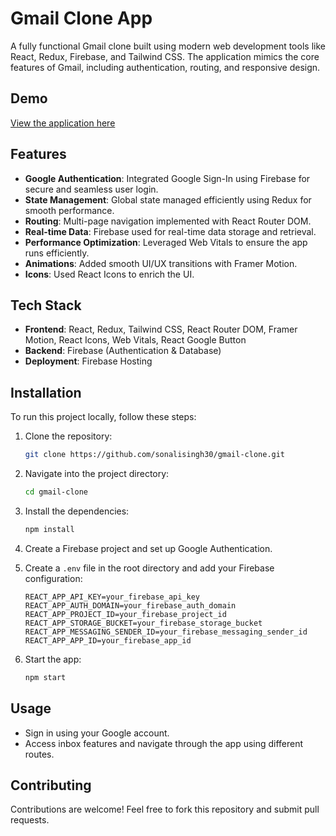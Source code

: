 # Gmail Clone App

A fully functional Gmail clone built using modern web development tools like React, Redux, Firebase, and Tailwind CSS. The application mimics the core features of Gmail, including authentication, routing, and responsive design.

## Demo

[View the application here](https://sonali-gmail-clone.netlify.app)



## Features

- **Google Authentication**: Integrated Google Sign-In using Firebase for secure and seamless user login.
- **State Management**: Global state managed efficiently using Redux for smooth performance.
- **Routing**: Multi-page navigation implemented with React Router DOM.
- **Real-time Data**: Firebase used for real-time data storage and retrieval.
- **Performance Optimization**: Leveraged Web Vitals to ensure the app runs efficiently.
- **Animations**: Added smooth UI/UX transitions with Framer Motion.
- **Icons**: Used React Icons to enrich the UI.

## Tech Stack

- **Frontend**: React, Redux, Tailwind CSS, React Router DOM, Framer Motion, React Icons, Web Vitals, React Google Button
- **Backend**: Firebase (Authentication & Database)
- **Deployment**: Firebase Hosting

## Installation

To run this project locally, follow these steps:

1. Clone the repository:
    ```bash
    git clone https://github.com/sonalisingh30/gmail-clone.git
    ```

2. Navigate into the project directory:
    ```bash
    cd gmail-clone
    ```

3. Install the dependencies:
    ```bash
    npm install
    ```

4. Create a Firebase project and set up Google Authentication.

5. Create a `.env` file in the root directory and add your Firebase configuration:

    ```env
    REACT_APP_API_KEY=your_firebase_api_key
    REACT_APP_AUTH_DOMAIN=your_firebase_auth_domain
    REACT_APP_PROJECT_ID=your_firebase_project_id
    REACT_APP_STORAGE_BUCKET=your_firebase_storage_bucket
    REACT_APP_MESSAGING_SENDER_ID=your_firebase_messaging_sender_id
    REACT_APP_APP_ID=your_firebase_app_id
    ```

6. Start the app:
    ```bash
    npm start
    ```


## Usage

- Sign in using your Google account.
- Access inbox features and navigate through the app using different routes.

## Contributing

Contributions are welcome! Feel free to fork this repository and submit pull requests.


